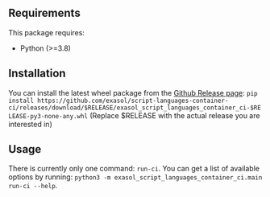## Requirements

This package requires:
* Python (>=3.8)

## Installation

You can install the latest wheel package from the [Github Release page](https://github.com/exasol/script-languages-container-ci/releases):
`
pip install https://github.com/exasol/script-languages-container-ci/releases/download/$RELEASE/exasol_script_languages_container_ci-$RELEASE-py3-none-any.whl
`
(Replace $RELEASE with the actual release you are interested in)

## Usage

There is currently only one command: `run-ci`.
You can get a list of available options by running: `python3 -m exasol_script_languages_container_ci.main run-ci --help`.

